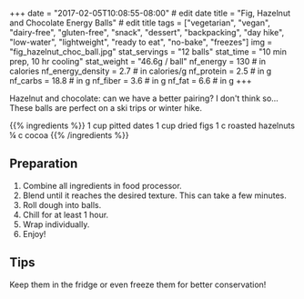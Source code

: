 +++
date = "2017-02-05T10:08:55-08:00" # edit date
title = "Fig, Hazelnut and Chocolate Energy Balls" # edit title
tags = ["vegetarian", "vegan", "dairy-free", "gluten-free",  "snack", "dessert", "backpacking", "day hike", "low-water", "lightweight", "ready to eat", "no-bake", "freezes"]
img = "fig_hazelnut_choc_ball.jpg"
stat_servings = "12 balls"
stat_time = "10 min prep, 10 hr cooling"
stat_weight = "46.6g / ball"
nf_energy = 130 # in calories
nf_energy_density = 2.7 # in calories/g
nf_protein = 2.5 # in g
nf_carbs = 18.8 # in g
nf_fiber = 3.6 # in g
nf_fat = 6.6 # in g
+++

Hazelnut and chocolate: can we have a better pairing? I don't think so... These balls are perfect on a ski trips or winter hike.

{{% ingredients %}}
1 cup pitted dates
1 cup dried figs
1 c roasted hazelnuts
¼ c cocoa
{{% /ingredients %}}

## Preparation

1. Combine all ingredients in food processor. 
1. Blend until it reaches the desired texture. This can take a few minutes. 
1. Roll dough into balls. 
1. Chill for at least 1 hour. 
1. Wrap individually. 
1. Enjoy! 

## Tips

Keep them in the fridge or even freeze them for better conservation!
